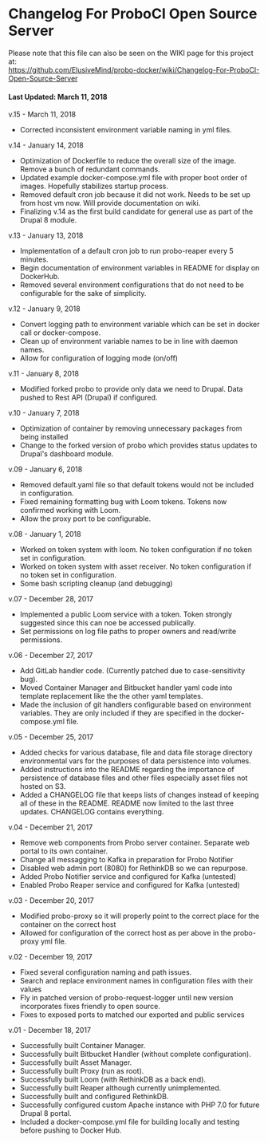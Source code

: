 # Changelog For ProboCI Open Source Server

Please note that this file can also be seen on the WIKI page for this project at:  
https://github.com/ElusiveMind/probo-docker/wiki/Changelog-For-ProboCI-Open-Source-Server

#### Last Updated: March 11, 2018

v.15 - March 11, 2018
  - Corrected inconsistent environment variable naming in yml files.

v.14 - January 14, 2018
  - Optimization of Dockerfile to reduce the overall size of the image. Remove a bunch of redundant commands.
  - Updated example docker-compose.yml file with proper boot order of images. Hopefully stabilizes startup process.
  - Removed default cron job because it did not work. Needs to be set up from host vm now. Will provide documentation on wiki.
  - Finalizing v.14 as the first build candidate for general use as part of the Drupal 8 module. 

v.13 - January 13, 2018
  - Implementation of a default cron job to run probo-reaper every 5 minutes.
  - Begin documentation of environment variables in README for display on DockerHub.
  - Removed several environment configurations that do not need to be configurable for the sake of simplicity.

v.12 - January 9, 2018
  - Convert logging path to environment variable which can be set in docker call or docker-compose.
  - Clean up of environment variable names to be in line with daemon names.
  - Allow for configuration of logging mode (on/off)

v.11 - January 8, 2018
  - Modified forked probo to provide only data we need to Drupal. Data pushed to Rest API (Drupal) if configured.

v.10 - January 7, 2018
  - Optimization of container by removing unnecessary packages from being installed
  - Change to the forked version of probo which provides status updates to Drupal's dashboard module.

v.09 - January 6, 2018
  - Removed default.yaml file so that default tokens would not be included in configuration.
  - Fixed remaining formatting bug with Loom tokens. Tokens now confirmed working with Loom.
  - Allow the proxy port to be configurable.

v.08 - January 1, 2018
  - Worked on token system with loom. No token configuration if no token set in configuration.
  - Worked on token system with asset receiver. No token configuration if no token set in configuration.
  - Some bash scripting cleanup (and debugging)

v.07 - December 28, 2017
  - Implemented a public Loom service with a token. Token strongly suggested since this can noe be accessed publically.
  - Set permissions on log file paths to proper owners and read/write permissions.

v.06 - December 27, 2017  
  - Add GitLab handler code. (Currently patched due to case-sensitivity bug).
  - Moved Container Manager and Bitbucket handler yaml code into template replacement like the the other yaml templates.
  - Made the inclusion of git handlers configurable based on environment variables. They are  only included if they are specified in the docker-compose.yml file.

v.05 - December 25, 2017
  - Added checks for various database, file and data file storage directory environmental vars for the purposes of data persistence into volumes.
  - Added instructions into the README regarding the importance of persistence of database files  and other files especially asset files not hosted on S3.
  - Added a CHANGELOG file that keeps lists of changes instead of keeping all of these in the README. README now limited to the last three updates. CHANGELOG contains everything.

v.04 - December 21, 2017
  - Remove web components from Probo server container. Separate web portal to its own container.
  - Change all messagging to Kafka in preparation for Probo Notifier
  - Disabled web admin port (8080) for RethinkDB so we can repurpose.
  - Added Probo Notifier service and configured for Kafka (untested)
  - Enabled Probo Reaper service and configured for Kafka (untested)
  
v.03 - December 20, 2017
  - Modified probo-proxy so it will properly point to the correct place for the container on the correct host
  - Allowed for configuration of the correct host as per above in the probo-proxy yml file.

v.02 - December 19, 2017
  - Fixed several configuration naming and path issues.
  - Search and replace environment names in configuration files with their values
  - Fly in patched version of probo-request-logger until new version incorporates fixes friendly to open source.
  - Fixes to exposed ports to matched our exported and public services

v.01 - December 18, 2017
  - Successfully built Container Manager.
  - Successfully built Bitbucket Handler (without complete configuration).
  - Successfully built Asset Manager.
  - Successfully built Proxy (run as root).
  - Successfully built Loom (with RethinkDB as a back end).
  - Successfully built Reaper although currently unimplemented.
  - Successfully built and configured RethinkDB.
  - Successfully configured custom Apache instance with PHP 7.0 for future Drupal 8 portal.
  - Included a docker-compose.yml file for building locally and testing before pushing to Docker Hub.